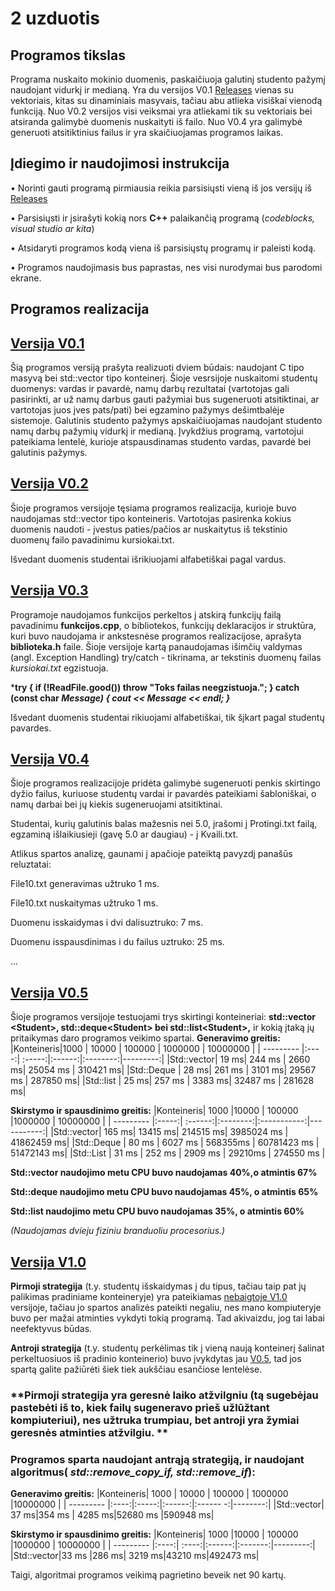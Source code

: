 # 2 uzduotis
## Programos tikslas
Programa nuskaito mokinio duomenis, paskaičiuoja galutinį studento pažymį naudojant vidurkį ir medianą.
Yra du versijos V0.1 [Releases]( https://github.com/gabijabalionyt/2-uzduotis/releases) vienas su vektoriais, kitas su dinaminiais masyvais, tačiau abu atlieka visiškai vienodą funkciją.
Nuo V0.2 versijos visi veiksmai yra atliekami tik su vektoriais bei atsiranda galimybė duomenis nuskaityti iš failo.
Nuo V0.4 yra galimybė generuoti atsitiktinius failus ir yra skaičiuojamas programos laikas.

## Įdiegimo ir naudojimosi instrukcija
• Norinti gauti programą pirmiausia reikia parsisiųsti vieną iš jos versijų iš [Releases](https://github.com/gabijabalionyt/2-uzduotis/releases) 

• Parsisiųsti ir įsirašyti kokią nors **C++** palaikančią programą (*codeblocks, visual studio ar kita*)

• Atsidaryti programos kodą viena iš parsisiųstų programų ir paleisti kodą.

• Programos naudojimasis bus paprastas, nes visi nurodymai bus parodomi ekrane.

## Programos realizacija
## [Versija V0.1](https://github.com/gabijabalionyt/2-uzduotis/releases/tag/V0%2C1 )

Šią programos versiją prašyta realizuoti dviem būdais: naudojant C tipo masyvą bei std::vector tipo konteinerį. Šioje vesrsijoje nuskaitomi studentų duomenys: vardas ir pavardė, namų darbų rezultatai (vartotojas gali pasirinkti, ar už namų darbus gauti pažymiai bus sugeneruoti atsitiktinai, ar vartotojas juos įves pats/pati) bei egzamino pažymys dešimtbalėje sistemoje. Galutinis studento pažymys apskaičiuojamas naudojant studento namų darbų pažymių vidurkį ir medianą. Įvykdžius programą, vartotojui pateikiama lentelė, kurioje atspausdinamas studento vardas, pavardė bei galutinis pažymys.

## [Versija V0.2](https://github.com/gabijabalionyt/2-uzduotis/releases/tag/V0.2)

Šioje programos versijoje tęsiama programos realizacija, kurioje buvo naudojamas std::vector tipo konteineris. Vartotojas pasirenka kokius duomenis naudoti - įvestus paties/pačios ar nuskaitytus iš tekstinio duomenų failo pavadinimu kursiokai.txt.

Išvedant duomenis studentai išrikiuojami alfabetiškai pagal vardus.

## [Versija V0.3](https://github.com/gabijabalionyt/2-uzduotis/releases/tag/V0.3)

Programoje naudojamos funkcijos perkeltos į atskirą funkcijų failą pavadinimu **funkcijos.cpp**, o bibliotekos, funkcijų deklaracijos ir struktūra, kuri buvo naudojama ir ankstesnėse programos realizacijose, aprašyta **biblioteka.h** faile. Šioje versijoje kartą panaudojamas išimčių valdymas (angl. Exception Handling) try/catch - tikrinama, ar tekstinis duomenų failas *kursiokai.txt* egzistuoja.


***try
{
  if (!ReadFile.good())
      throw "Toks failas neegzistuoja."; 
}
catch (const char *Message)
{
      cout << Message << endl;
}***


Išvedant duomenis studentai rikiuojami alfabetiškai, tik šįkart pagal studentų pavardes.


## [Versija V0.4](https://github.com/gabijabalionyt/2-uzduotis/releases/tag/V04)

Šioje programos realizacijoje pridėta galimybė sugeneruoti penkis skirtingo dyžio failus, kuriuose studentų vardai ir pavardės pateikiami šabloniškai, o namų darbai bei jų kiekis sugeneruojami atsitiktinai. 


Studentai, kurių galutinis balas mažesnis nei 5.0, įrašomi į Protingi.txt failą, egzaminą išlaikiusieji (gavę 5.0 ar daugiau) - į Kvaili.txt.

Atlikus spartos analizę, gaunami į apačioje pateiktą pavyzdį panašūs reluztatai:

File10.txt generavimas užtruko 1 ms.

File10.txt nuskaitymas užtruko 1 ms.

Duomenu isskaidymas i dvi dalisuztruko: 7 ms.

Duomenu isspausdinimas i du failus uztruko: 25 ms.

...

## [Versija V0.5](https://github.com/gabijabalionyt/2-uzduotis/releases/tag/V05)
Šioje programos versijoje testuojami trys skirtingi konteineriai: 
 **std::vector \<Student>, std::deque\<Student> bei std::list\<Student>,**
 ir kokią įtaką jų pritaikymas daro programos veikimo spartai.
**Generavimo greitis:**
|Konteineris|1000  | 10000  | 100000 | 1000000  | 10000000 |
| --------- |:----:| :-----:|:------:|:--------:|---------:|
|Std::vector| 19 ms| 244 ms | 2660 ms| 25054 ms | 310421 ms|
|Std::Deque | 28 ms| 261 ms | 3101 ms| 29567 ms | 287850 ms|
|Std::list  | 25 ms| 257 ms | 3383 ms| 32487 ms | 281628 ms|

**Skirstymo ir spausdinimo greitis:**
|Konteineris| 1000  |10000    | 100000   |1000000      | 10000000   |
| --------- |:-----:| :------:|:--------:|:-----------:|-----------:|
|Std::vector| 165 ms| 13415 ms| 214515 ms| 3985024 ms  | 41862459 ms|
|Std::Deque | 80 ms | 6027 ms | 568355ms | 60781423 ms | 51472143 ms|
|Std::List  | 31 ms | 252 ms  | 2909 ms  | 29210ms     | 274550 ms  |


**Std::vector naudojimo metu CPU buvo naudojamas 40%,o atmintis 67%**

**Std::deque naudojimo metu CPU buvo naudojamas 45%, o atmintis 65%**

**Std::list naudojimo metu CPU buvo naudojamas 35%, o atmintis 60%**

*(Naudojamas dvieju fiziniu branduoliu procesorius.)*


## [Versija V1.0]()
**Pirmoji strategija** (t.y. studentų išskaidymas į du tipus, tačiau taip pat jų palikimas pradiniame konteineryje) yra pateikiamas [nebaigtoje V1.0](https://github.com/gabijabalionyt/2-uzduotis/releases/tag/V1.0-nebaigta) versijoje, tačiau jo spartos analizės pateikti negaliu, nes mano kompiuteryje buvo per mažai atminties vykdyti tokią programą. Tad akivaizdu, jog tai labai neefektyvus būdas. 


**Antroji strategija** (t.y. studentų perkėlimas tik į vieną naują konteinerį šalinat perkeltuosiuos iš pradinio konteinerio) buvo įvykdytas jau [V0.5](https://github.com/gabijabalionyt/2-uzduotis/releases/tag/V05), tad jos spartą galite pažiūrėti šiek tiek aukščiau esančiose lentelėse. 

### **Pirmoji strategija yra geresnė laiko atžvilgniu (tą sugebėjau pastebėti iš to, kiek failų sugeneravo prieš užlūžtant kompiuteriui), nes užtruka trumpiau, bet antroji yra žymiai geresnės atminties atžvilgiu. **

### **Programos sparta naudojant antrąją strategiją, ir naudojant algoritmus( *std::remove_copy_if, std::remove_if*):**

**Generavimo greitis:**
|Konteineris| 1000 | 10000 | 100000 | 1000000 |10000000 |
| --------- |:----:|:-----:|:------:|:------ -:|--------:|
|Std::vector| 37 ms|354 ms | 4285 ms|52680 ms |590948 ms|

**Skirstymo ir spausdinimo greitis:**
|Konteineris| 1000 |10000  | 100000 |1000000  | 10000000 |
| --------- |:----:| :----:|:------:|:-------:|---------:|
|Std::vector|33 ms |286  ms| 3219 ms|43210  ms|492473  ms|

Taigi, algoritmai programos veikimą pagrietino beveik net 90 kartų. 
